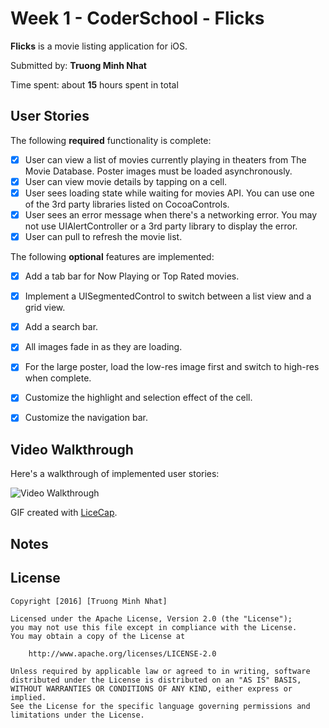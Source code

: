 # Week 1 - CoderSchool - Flicks

**Flicks** is a movie listing application for iOS.

Submitted by: **Truong Minh Nhat**

Time spent: about **15** hours spent in total

## User Stories


The following **required** functionality is complete:

* [X] User can view a list of movies currently playing in theaters from The Movie Database. Poster images must be loaded asynchronously.
* [X] User can view movie details by tapping on a cell.
* [X] User sees loading state while waiting for movies API. You can use one of the 3rd party libraries listed on CocoaControls.
* [X] User sees an error message when there's a networking error. You may not use UIAlertController or a 3rd party library to display the error.
* [X] User can pull to refresh the movie list.

The following **optional** features are implemented:
* [X] Add a tab bar for Now Playing or Top Rated movies.
* [X] Implement a UISegmentedControl to switch between a list view and a grid view.
* [X] Add a search bar.
* [X] All images fade in as they are loading.
* [X] For the large poster, load the low-res image first and switch to high-res when complete.
* [X] Customize the highlight and selection effect of the cell. 
* [X] Customize the navigation bar.


## Video Walkthrough 

Here's a walkthrough of implemented user stories:

![Video Walkthrough](http://i.imgur.com/vyc3ot7.gif)

GIF created with [LiceCap](http://www.cockos.com/licecap/).

## Notes



## License

    Copyright [2016] [Truong Minh Nhat]

    Licensed under the Apache License, Version 2.0 (the "License");
    you may not use this file except in compliance with the License.
    You may obtain a copy of the License at

        http://www.apache.org/licenses/LICENSE-2.0

    Unless required by applicable law or agreed to in writing, software
    distributed under the License is distributed on an "AS IS" BASIS,
    WITHOUT WARRANTIES OR CONDITIONS OF ANY KIND, either express or implied.
    See the License for the specific language governing permissions and
    limitations under the License.
